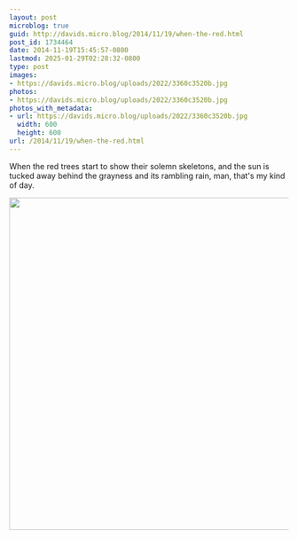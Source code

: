 ```yaml
---
layout: post
microblog: true
guid: http://davids.micro.blog/2014/11/19/when-the-red.html
post_id: 1734464
date: 2014-11-19T15:45:57-0800
lastmod: 2025-01-29T02:28:32-0800
type: post
images:
- https://davids.micro.blog/uploads/2022/3360c3520b.jpg
photos:
- https://davids.micro.blog/uploads/2022/3360c3520b.jpg
photos_with_metadata:
- url: https://davids.micro.blog/uploads/2022/3360c3520b.jpg
  width: 600
  height: 600
url: /2014/11/19/when-the-red.html
---
```

When the red trees start to show their solemn skeletons, and the sun is tucked away behind the grayness and its rambling rain, man, that's my kind of day.

<img src="/uploads/2022/3360c3520b.jpg" width="600" height="600" alt="">
